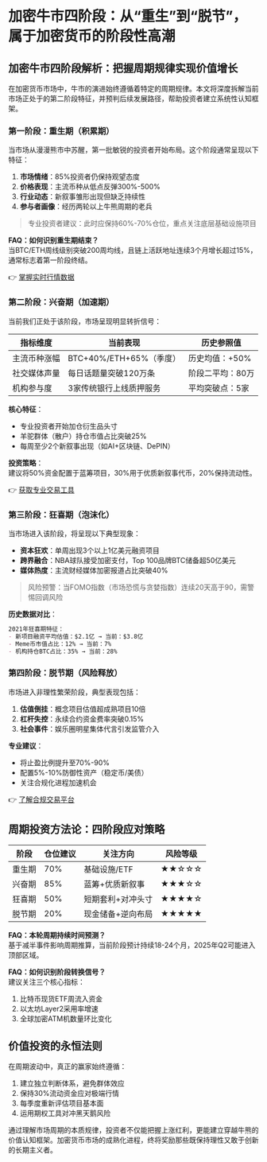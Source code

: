 # 加密牛市四阶段：从“重生”到“脱节”，属于加密货币的阶段性高潮

## 加密牛市四阶段解析：把握周期规律实现价值增长

在加密货币市场中，牛市的演进始终遵循着特定的周期规律。本文将深度拆解当前市场正处于的第二阶段特征，并预判后续发展路径，帮助投资者建立系统性认知框架。

### 第一阶段：重生期（积累期）
当市场从漫漫熊市中苏醒，第一批敏锐的投资者开始布局。这个阶段通常呈现以下特征：

1. **市场情绪**：85%投资者仍保持观望态度
2. **价格表现**：主流币种从低点反弹300%-500%
3. **行业动态**：新叙事雏形出现但缺乏持续性
4. **参与者画像**：经历两轮以上牛熊周期的老兵

> 专业投资者建议：此时应保持60%-70%仓位，重点关注底层基础设施项目

**FAQ：如何识别重生期结束？**  
当BTC/ETH周线级别突破200周均线，且链上活跃地址连续3个月增长超过15%，通常标志着第一阶段终结。

👉 [掌握实时行情数据](https://bit.ly/okx_welcome)

### 第二阶段：兴奋期（加速期）
当前我们正处于该阶段，市场呈现明显转折信号：

| 指标维度       | 当前表现                     | 历史参照值       |
|----------------|------------------------------|------------------|
| 主流币种涨幅   | BTC+40%/ETH+65%（季度）      | 历史均值：+50%   |
| 社交媒体声量   | 每日话题量突破120万条        | 阶段二平均：80万 |
| 机构参与度     | 3家传统银行上线质押服务      | 平均突破点：5家  |

**核心特征**：
- 专业投资者开始加仓衍生品头寸
- 羊驼群体（散户）持仓市值占比突破25%
- 每周至少2个新叙事出现（如AI+区块链、DePIN）

**投资策略**：  
建议将50%资金配置于蓝筹项目，30%用于优质新叙事代币，20%保持流动性。

👉 [获取专业交易工具](https://bit.ly/okx_welcome)

### 第三阶段：狂喜期（泡沫化）
当市场进入该阶段，将呈现以下典型现象：

- **资本狂欢**：单周出现3个以上1亿美元融资项目
- **跨界融合**：NBA球队接受加密支付，Top 100品牌BTC储备超50亿美元
- **媒体热度**：主流财经媒体加密报道占比突破40%

> 风险预警：当FOMO指数（市场恐慌与贪婪指数）连续20天高于90，需警惕回调风险

**历史数据对比**：
```markdown
2021年狂喜期特征：
- 新项目融资平均估值：$2.1亿 → 当前：$3.8亿
- Meme币市值占比：12% → 当前：7%
- 机构持仓BTC占比：35% → 当前：28%
```

### 第四阶段：脱节期（风险释放）
市场进入非理性繁荣阶段，典型表现包括：

1. **估值倒挂**：概念项目估值超成熟项目10倍
2. **杠杆失控**：永续合约资金费率突破0.15%
3. **社会事件**：娱乐圈明星集体代言引发监管介入

**专业建议**：  
- 将止盈比例提升至70%-90%
- 配置5%-10%防御性资产（稳定币/美债）
- 关注合规化进程加速机会

👉 [了解合规交易平台](https://bit.ly/okx_welcome)

## 周期投资方法论：四阶段应对策略

| 阶段   | 仓位建议 | 关注方向           | 风险等级 |
|--------|----------|--------------------|----------|
| 重生期 | 70%      | 基础设施/ETF       | ★★☆☆☆    |
| 兴奋期 | 85%      | 蓝筹+优质新叙事    | ★★★☆☆    |
| 狂喜期 | 50%      | 短期套利+对冲头寸  | ★★★★☆    |
| 脱节期 | 20%      | 现金储备+逆向布局  | ★★★★★    |

**FAQ：本轮周期持续时间预测？**  
基于减半事件影响周期推算，当前阶段预计持续18-24个月，2025年Q2可能进入顶部区域。

**FAQ：如何识别阶段转换信号？**  
建议关注三个核心指标：  
1. 比特币现货ETF周流入资金  
2. 以太坊Layer2采用率增速  
3. 全球加密ATM机数量环比变化

## 价值投资的永恒法则
在周期波动中，真正的赢家始终遵循：  
1. 建立独立判断体系，避免群体效应  
2. 保持30%流动资金应对极端行情  
3. 每季度重新评估项目基本面  
4. 运用期权工具对冲黑天鹅风险  

通过理解市场周期的本质规律，投资者不仅能把握上涨红利，更能建立穿越牛熊的价值认知框架。加密货币市场的成熟化进程，终将奖励那些既保持理性又敢于创新的长期主义者。